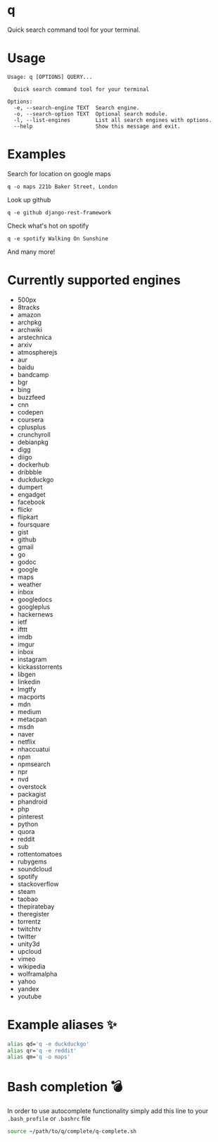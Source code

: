 # q

Quick search command tool for your terminal.

# Usage

```
Usage: q [OPTIONS] QUERY...

  Quick search command tool for your terminal

Options:
  -e, --search-engine TEXT  Search engine.
  -o, --search-option TEXT  Optional search module.
  -l, --list-engines        List all search engines with options.
  --help                    Show this message and exit.
```

# Examples

Search for location on google maps
```
q -o maps 221b Baker Street, London
```

Look up github
```
q -e github django-rest-framework
```

Check what's hot on spotify
```
q -e spotify Walking On Sunshine
```

And many more!

# Currently supported engines

 * 500px
 * 8tracks
 * amazon
 * archpkg
 * archwiki
 * arstechnica
 * arxiv
 * atmospherejs
 * aur
 * baidu
 * bandcamp
 * bgr
 * bing
 * buzzfeed
 * cnn
 * codepen
 * coursera
 * cplusplus
 * crunchyroll
 * debianpkg
 * digg
 * diigo
 * dockerhub
 * dribbble
 * duckduckgo
 * dumpert
 * engadget
 * facebook
 * flickr
 * flipkart
 * foursquare
 * gist
 * github
 * gmail
 * go
 * godoc
 * google
  * maps
  * weather
  * inbox
 * googledocs
 * googleplus
 * hackernews
 * ietf
 * ifttt
 * imdb
 * imgur
 * inbox
 * instagram
 * kickasstorrents
 * libgen
 * linkedin
 * lmgtfy
 * macports
 * mdn
 * medium
 * metacpan
 * msdn
 * naver
 * netflix
 * nhaccuatui
 * npm
 * npmsearch
 * npr
 * nvd
 * overstock
 * packagist
 * phandroid
 * php
 * pinterest
 * python
 * quora
 * reddit
  * sub
 * rottentomatoes
 * rubygems
 * soundcloud
 * spotify
 * stackoverflow
 * steam
 * taobao
 * thepiratebay
 * theregister
 * torrentz
 * twitchtv
 * twitter
 * unity3d
 * upcloud
 * vimeo
 * wikipedia
 * wolframalpha
 * yahoo
 * yandex
 * youtube

# Example aliases :sparkles:

```bash
alias qd='q -e duckduckgo'
alias qr='q -e reddit'
alias qm='q -o maps'
```

# Bash completion :bomb:

In order to use autocomplete functionality simply add this line to your ``.bash_profile`` or ``.bashrc`` file

```bash
source ~/path/to/q/complete/q-complete.sh
```

